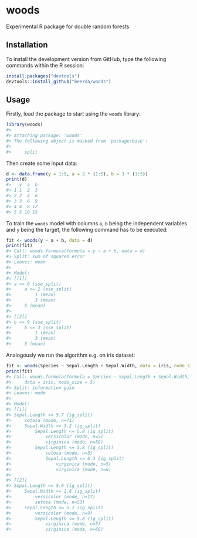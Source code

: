 
<!-- README.md is generated from README.Rmd. Please edit that file -->

# woods

Experimental R package for double random forests

## Installation

To install the development version from GitHub, type the following
commands within the R session:

``` r
install.packages("devtools")
devtools::install_github("beerda/woods")
```

## Usage

Firstly, load the package to start using the `woods` library:

``` r
library(woods)
#> 
#> Attaching package: 'woods'
#> The following object is masked from 'package:base':
#> 
#>     split
```

Then create some input data:

``` r
d <- data.frame(y = 1:5, a = 2 * (1:5), b = 3 * (1:5))
print(d)
#>   y  a  b
#> 1 1  2  3
#> 2 2  4  6
#> 3 3  6  9
#> 4 4  8 12
#> 5 5 10 15
```

To train the `woods` model with columns `a`, `b` being the independent
variables and `y` being the target, the following command has to be
executed:

``` r
fit <- woods(y ~ a + b, data = d)
print(fit)
#> Call: woods.formula(formula = y ~ a + b, data = d)
#> Split: sum of squared error
#> Leaves: mean
#> 
#> Model:
#> [[1]]
#> a <= 6 (sse_split)
#>     a <= 2 (sse_split)
#>         1 (mean)
#>         3 (mean)
#>     5 (mean)
#> 
#> [[2]]
#> b <= 9 (sse_split)
#>     b <= 3 (sse_split)
#>         1 (mean)
#>         3 (mean)
#>     5 (mean)
```

Analogously we run the algorithm e.g. on iris dataset:

``` r
fit <- woods(Species ~ Sepal.Length + Sepal.Width, data = iris, node_size = 5)
print(fit)
#> Call: woods.formula(formula = Species ~ Sepal.Length + Sepal.Width, 
#>     data = iris, node_size = 5)
#> Split: information gain
#> Leaves: mode
#> 
#> Model:
#> [[1]]
#> Sepal.Length <= 5.7 (ig_split)
#>     setosa (mode, n=71)
#>     Sepal.Width <= 3.2 (ig_split)
#>         Sepal.Length <= 5.8 (ig_split)
#>             versicolor (mode, n=5)
#>             virginica (mode, n=58)
#>         Sepal.Length <= 5.8 (ig_split)
#>             setosa (mode, n=5)
#>             Sepal.Length <= 6.3 (ig_split)
#>                 virginica (mode, n=5)
#>                 virginica (mode, n=6)
#> 
#> [[2]]
#> Sepal.Length <= 5.6 (ig_split)
#>     Sepal.Width <= 2.8 (ig_split)
#>         versicolor (mode, n=17)
#>         setosa (mode, n=53)
#>     Sepal.Length <= 5.7 (ig_split)
#>         versicolor (mode, n=9)
#>         Sepal.Length <= 5.8 (ig_split)
#>             virginica (mode, n=5)
#>             virginica (mode, n=66)
```
